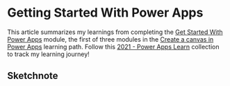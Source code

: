 # Getting Started With Power Apps

This article summarizes my learnings from completing the [Get Started With Power Apps](https://docs.microsoft.com/en-us/learn/modules/get-started-with-powerapps/?WT.mc_id=mobile-18099-ninarasi) module, the first of three modules in the [Create a canvas in Power Apps](https://docs.microsoft.com/en-us/learn/paths/create-powerapps/?WT.mc_id=mobile-18099-ninarasi) learning path. Follow this [2021 - Power Apps Learn](https://docs.microsoft.com/en-us/users/nityan/collections/z2xwsxy4go3mpj?WT.mc_id=mobile-18099-ninarasi) collection to track my learning journey!

## Sketchnote

![]()